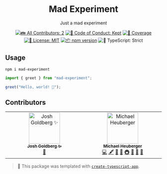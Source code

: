 <h1 align="center">Mad Experiment</h1>

<p align="center">Just a mad experiment</p>

<p align="center">
	<!-- prettier-ignore-start -->
	<!-- ALL-CONTRIBUTORS-BADGE:START - Do not remove or modify this section -->
	<a href="#contributors" target="_blank"><img alt="👪 All Contributors: 2" src="https://img.shields.io/badge/%F0%9F%91%AA_all_contributors-2-21bb42.svg" /></a>
<!-- ALL-CONTRIBUTORS-BADGE:END -->
	<!-- prettier-ignore-end -->
	<a href="https://github.com/binarykitchen/mad-experiment/blob/main/.github/CODE_OF_CONDUCT.md" target="_blank"><img alt="🤝 Code of Conduct: Kept" src="https://img.shields.io/badge/%F0%9F%A4%9D_code_of_conduct-kept-21bb42" /></a>
	<a href="https://codecov.io/gh/binarykitchen/mad-experiment" target="_blank"><img alt="🧪 Coverage" src="https://img.shields.io/codecov/c/github/binarykitchen/mad-experiment?label=%F0%9F%A7%AA%20coverage" /></a>
	<a href="https://github.com/binarykitchen/mad-experiment/blob/main/LICENSE.md" target="_blank"><img alt="📝 License: MIT" src="https://img.shields.io/badge/%F0%9F%93%9D_license-MIT-21bb42.svg"></a>
	<a href="http://npmjs.com/package/mad-experiment"><img alt="📦 npm version" src="https://img.shields.io/npm/v/mad-experiment?color=21bb42&label=%F0%9F%93%A6%20npm" /></a>
	<img alt="💪 TypeScript: Strict" src="https://img.shields.io/badge/%F0%9F%92%AA_typescript-strict-21bb42.svg" />
</p>

## Usage

```shell
npm i mad-experiment
```

```ts
import { greet } from "mad-experiment";

greet("Hello, world! 💖");
```

## Contributors

<!-- spellchecker: disable -->
<!-- ALL-CONTRIBUTORS-LIST:START - Do not remove or modify this section -->
<!-- prettier-ignore-start -->
<!-- markdownlint-disable -->
<table>
  <tbody>
    <tr>
      <td align="center" valign="top" width="14.28%"><a href="http://www.joshuakgoldberg.com/"><img src="https://avatars.githubusercontent.com/u/3335181?v=4?s=100" width="100px;" alt="Josh Goldberg ✨"/><br /><sub><b>Josh Goldberg ✨</b></sub></a><br /><a href="#tool-JoshuaKGoldberg" title="Tools">🔧</a></td>
      <td align="center" valign="top" width="14.28%"><a href="https://binarykitchen.com/"><img src="https://avatars.githubusercontent.com/u/177641?v=4?s=100" width="100px;" alt="Michael Heuberger"/><br /><sub><b>Michael Heuberger</b></sub></a><br /><a href="https://github.com/binarykitchen/mad-experiment/commits?author=binarykitchen" title="Code">💻</a> <a href="#content-binarykitchen" title="Content">🖋</a> <a href="https://github.com/binarykitchen/mad-experiment/commits?author=binarykitchen" title="Documentation">📖</a> <a href="#ideas-binarykitchen" title="Ideas, Planning, & Feedback">🤔</a> <a href="#infra-binarykitchen" title="Infrastructure (Hosting, Build-Tools, etc)">🚇</a> <a href="#maintenance-binarykitchen" title="Maintenance">🚧</a> <a href="#projectManagement-binarykitchen" title="Project Management">📆</a> <a href="#tool-binarykitchen" title="Tools">🔧</a></td>
    </tr>
  </tbody>
</table>

<!-- markdownlint-restore -->
<!-- prettier-ignore-end -->

<!-- ALL-CONTRIBUTORS-LIST:END -->
<!-- spellchecker: enable -->

<!-- You can remove this notice if you don't want it 🙂 no worries! -->

> 💙 This package was templated with [`create-typescript-app`](https://github.com/JoshuaKGoldberg/create-typescript-app).
